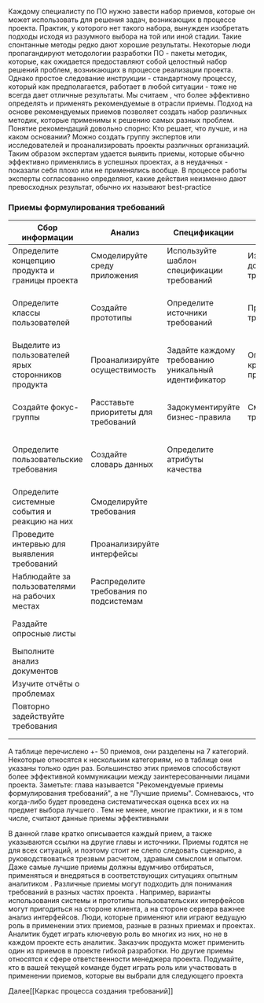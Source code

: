 Каждому специалисту по ПО нужно завести набор приемов, которые он может использовать для решения задач, возникающих в процессе проекта. Практик, у которого нет такого набора, вынужден изобретать подходы исходя из разумного выбора на той или иной стадии. Такие спонтанные методы редко дают хорошие результаты. Некоторые люди пропагандируют методологии разработки ПО - пакеты методик, которые, как ожидается предоставляют собой целостный набор решений проблем, возникающих в процессе реализации проекта. Однако простое следование инструкции - стандартному процессу, который как предполагается, работает в любой ситуации - тоже не всегда дает отличные результаты. Мы считаем , что более эффективно определять и применять рекомендуемые в отрасли приемы. Подход на основе рекомендуемых приемов позволяет создать набор различных методик, которые применимы к решению самых разных проблем. Понятие рекомендаций довольно спорно: Кто решает, что лучше, и на каком основании? Можно создать группу экспертов или исследователей и проанализировать проекты различных организаций. Таким образом экспертам удается выявить приемы, которые обычно эффективно применялись в успешных проектах, а в неудачных - показали себя плохо или не применялись вообще.
В процессе работы эксперты согласованно определяют, какие действия неизменно дают превосходных результат, обычно их называют best-practice
### Приемы формулирования требований

| Сбор информации                                     | Анализ                                 | Спецификации                                        | Проверка                         | Управление требованиями                                    | Обучение                                                              | Управление проектом                                              |
| --------------------------------------------------- | -------------------------------------- | --------------------------------------------------- | -------------------------------- | ---------------------------------------------------------- | --------------------------------------------------------------------- | ---------------------------------------------------------------- |
| Определите концепцию продукта и границы проекта     | Смоделируйте среду приложения          | Используйте шаблон спецификации требований          | Изучите документы с требованиями | Определите процесс управления требованиями                 | Обучите аналитиков требований                                         | Выберите соответствующий цикл разработки проекта                 |
| Определите классы пользователей                     | Создайте прототипы                     | Определите источники требований                     | Протестируйте требования         | Проанализируйте, какое влияние оказывают изменения         | Ознакомьте представителей пользольвателей и менеджеров с требованиями | Планируйте подход к работе с требованиями                        |
| Выделите из пользователей ярых сторонников продукта | Проанализируйте осуществимость         | Задайте каждому требованию уникальный идентификатор | Определите критерии приемлемости | Определите базовую и контрольную версии наборов требований | Обучите разработчиков основам предметной области                      | Оцените объем работ по реализации требований                     |
| Создайте фокус-группы                               | Расставьте приоритеты для требований   | Задокументируйте бизнес-правила                     | Смоделируйте требования          | Отлеживайте хронологию изменений                           | Определите процесс разработки требований                              | Планируйте на основании требований                               |
| Определите пользовательские требования              | Создайте словарь данных                | Определите атрибуты качества                        |                                  | Отслеживайте состояние требований                          | Создайте словарь терминов                                             | Определите лиц, ответственных за принятие решений по требованиям |
| Определите системные события и реакцию на них       | Смоделируйте требования                |                                                     |                                  | Отслеживайте проблемы с требованями                        |                                                                       | Своевременно пересматривайте обязательства                       |
| Проведите интервью для выявления требований         | Проанализируйте интерфейсы             |                                                     |                                  | Создайте матрицу связей требований                         |                                                                       | Управляйте рисками, касающимся требований                        |
| Наблюдайте за пользователями на рабочих местах      | Распределите требования по подсистемам |                                                     |                                  | Используйте средство управления требованиями               |                                                                       | Отслеживайте объем работ по реализации требований                |
| Раздайте опросные листы                             |                                        |                                                     |                                  |                                                            |                                                                       | Делайте выводы из полученного опыта                              |
| Выполните анализ документов                         |                                        |                                                     |                                  |                                                            |                                                                       |                                                                  |
| Изучите отчёты о проблемах                          |                                        |                                                     |                                  |                                                            |                                                                       |                                                                  |
| Повторно задействуйте требования                    |                                        |                                                     |                                  |                                                            |                                                                       |                                                                  |
|                                                     |                                        |                                                     |                                  |                                                            |                                                                       |                                                                  |
|                                                     |                                        |                                                     |                                  |                                                            |                                                                       |                                                                  |

А таблице перечислено +- 50 приемов, они разделены на 7 категорий. Некоторые относятся к нескольким категориям, но в таблице  они указаны только один раз. Большинство этих приемов способствуют более эффективной коммуникации между заинтересованными лицами проекта. Заметьте: глава называется "Рекомендуемые приемы формулирования требований", а не "Лучшие приемы". Сомневаюсь, что когда-либо будет проведена систематическая оценка  всех их на предмет выбора лучшего . Тем не менее, многие практики, и я в том числе, считают данные приемы эффективными

В данной главе кратко описывается каждый прием, а также указываются ссылки на другие главы и источники. Приемы годятся не для всех ситуаций, и поэтому стоит не слепо следовать сценарию, а руководствоваться трезвым расчетом, здравым смыслом и опытом. Даже самые лучшие приемы должны вдумчиво отбираться, применяться и внедряться в соответствующих ситуациях опытным аналитиком . Различные приемы могут подходить для понимания требований в разных частях проекта . Например, варианты использования системы и прототипы пользовательских интерфейсов могут пригодиться на стороне клиента, а на стороне сервера важнее анализ интерфейсов. Люди, которые применяют или играют ведущую роль в применении этих приемов, разные в разных приемах и проектах. Аналитик будет играть ключевую роль во многих из них, но не в каждом проекте есть аналитик. Заказчик продукта может применить один из приемов в проекте гибкой разработки. Но другие приемы относятся к сфере ответственности менеджера проекта. Подумайте, кто в вашей текущей команде будет играть роль или участвовать в применении приемов, которые вы выбрали для следующего проекта

Далее[[Каркас процесса создания требований]]
